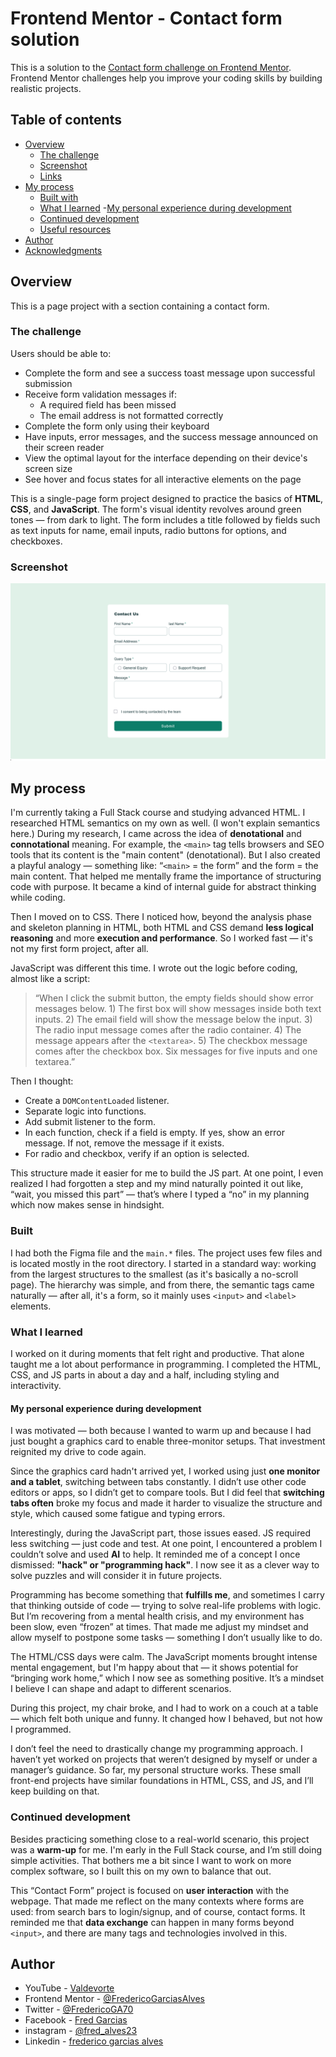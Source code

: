 # Frontend Mentor - Contact form solution

This is a solution to the [Contact form challenge on Frontend Mentor](https://www.frontendmentor.io/challenges/contact-form--G-hYlqKJj). Frontend Mentor challenges help you improve your coding skills by building realistic projects.

## Table of contents

- [Overview](#overview)
  - [The challenge](#the-challenge)
  - [Screenshot](#screenshot)
  - [Links](#links)
- [My process](#my-process)
  - [Built with](#built-with)
  - [What I learned](#what-i-learned) -[My personal experience during development](#My-personal-experience-during-development)
  - [Continued development](#continued-development)
  - [Useful resources](#useful-resources)
- [Author](#author)
- [Acknowledgments](#acknowledgments)

## Overview

This is a page project with a section containing a contact form.

### The challenge

Users should be able to:

- Complete the form and see a success toast message upon successful submission
- Receive form validation messages if:
  - A required field has been missed
  - The email address is not formatted correctly
- Complete the form only using their keyboard
- Have inputs, error messages, and the success message announced on their screen reader
- View the optimal layout for the interface depending on their device's screen size
- See hover and focus states for all interactive elements on the page

This is a single-page form project designed to practice the basics of **HTML**, **CSS**, and **JavaScript**. The form's visual identity revolves around green tones — from dark to light. The form includes a title followed by fields such as text inputs for name, email inputs, radio buttons for options, and checkboxes.

### Screenshot

![](./assets/images/Screenshot%202025-05-12%20at%2014-14-23%20Contact%20Form.png)

## My process

I'm currently taking a Full Stack course and studying advanced HTML. I researched HTML semantics on my own as well. (I won't explain semantics here.) During my research, I came across the idea of **denotational** and **connotational** meaning. For example, the `<main>` tag tells browsers and SEO tools that its content is the "main content" (denotational). But I also created a playful analogy — something like:
“`<main>` = the form” and the form = the main content. That helped me mentally frame the importance of structuring code with purpose. It became a kind of internal guide for abstract thinking while coding.

Then I moved on to CSS. There I noticed how, beyond the analysis phase and skeleton planning in HTML, both HTML and CSS demand **less logical reasoning** and more **execution and performance**. So I worked fast — it's not my first form project, after all.

JavaScript was different this time. I wrote out the logic before coding, almost like a script:

> “When I click the submit button, the empty fields should show error messages below. 1) The first box will show messages inside both text inputs. 2) The email field will show the message below the input. 3) The radio input message comes after the radio container. 4) The message appears after the `<textarea>`. 5) The checkbox message comes after the checkbox box. Six messages for five inputs and one textarea.”

Then I thought:

- Create a `DOMContentLoaded` listener.
- Separate logic into functions.
- Add submit listener to the form.
- In each function, check if a field is empty. If yes, show an error message. If not, remove the message if it exists.
- For radio and checkbox, verify if an option is selected.

This structure made it easier for me to build the JS part. At one point, I even realized I had forgotten a step and my mind naturally pointed it out like, “wait, you missed this part” — that’s where I typed a “no” in my planning which now makes sense in hindsight.

### Built

I had both the Figma file and the `main.*` files. The project uses few files and is located mostly in the root directory. I started in a standard way: working from the largest structures to the smallest (as it's basically a no-scroll page). The hierarchy was simple, and from there, the semantic tags came naturally — after all, it's a form, so it mainly uses `<input>` and `<label>` elements.

### What I learned

I worked on it during moments that felt right and productive. That alone taught me a lot about performance in programming. I completed the HTML, CSS, and JS parts in about a day and a half, including styling and interactivity.

#### My personal experience during development

I was motivated — both because I wanted to warm up and because I had just bought a graphics card to enable three-monitor setups. That investment reignited my drive to code again.

Since the graphics card hadn't arrived yet, I worked using just **one monitor and a tablet**, switching between tabs constantly. I didn’t use other code editors or apps, so I didn’t get to compare tools. But I did feel that **switching tabs often** broke my focus and made it harder to visualize the structure and style, which caused some fatigue and typing errors.

Interestingly, during the JavaScript part, those issues eased. JS required less switching — just code and test. At one point, I encountered a problem I couldn’t solve and used **AI** to help. It reminded me of a concept I once dismissed: **"hack" or "programming hack"**. I now see it as a clever way to solve puzzles and will consider it in future projects.

Programming has become something that **fulfills me**, and sometimes I carry that thinking outside of code — trying to solve real-life problems with logic. But I’m recovering from a mental health crisis, and my environment has been slow, even “frozen” at times. That made me adjust my mindset and allow myself to postpone some tasks — something I don’t usually like to do.

The HTML/CSS days were calm. The JavaScript moments brought intense mental engagement, but I'm happy about that — it shows potential for “bringing work home,” which I now see as something positive. It’s a mindset I believe I can shape and adapt to different scenarios.

During this project, my chair broke, and I had to work on a couch at a table — which felt both unique and funny. It changed how I behaved, but not how I programmed.

I don’t feel the need to drastically change my programming approach. I haven’t yet worked on projects that weren’t designed by myself or under a manager’s guidance. So far, my personal structure works. These small front-end projects have similar foundations in HTML, CSS, and JS, and I’ll keep building on that.

### Continued development

Besides practicing something close to a real-world scenario, this project was a **warm-up** for me. I'm early in the Full Stack course, and I’m still doing simple activities. That bothers me a bit since I want to work on more complex software, so I built this on my own to balance that out.

This “Contact Form” project is focused on **user interaction** with the webpage. That made me reflect on the many contexts where forms are used: from search bars to login/signup, and of course, contact forms. It reminded me that **data exchange** can happen in many forms beyond `<input>`, and there are many tags and technologies involved in this.

## Author

- YouTube - [Valdevorte](https://www.youtube.com/@valdevorte2702)
- Frontend Mentor - [@FredericoGarciasAlves](https://www.frontendmentor.io/profile/FredericoGarciasAlves)
- Twitter - [@FredericoGA70](https://x.com/FredericoGA70)
- Facebook - [Fred Garcias](https://www.facebook.com/fred.garcias.1)
- instagram - [@fred_alves23](https://www.instagram.com/fred_alves23/)
- Linkedin - [frederico garcias alves](https://www.linkedin.com/in/frederico-garcias-alves-8730722b5/)

